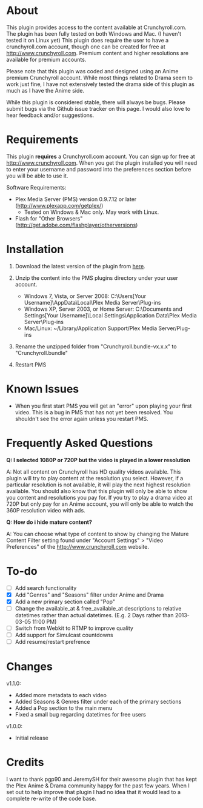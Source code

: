 About
=====
This plugin provides access to the content available at Crunchyroll.com. The plugin has been fully tested on both Windows and Mac. (I haven't tested it on Linux yet) This plugin does require the user to have a crunchyroll.com account, though one can be created for free at http://www.crunchyroll.com. Premium content and higher resolutions are available for premium accounts.

Please note that this plugin was coded and designed using an Anime premium Crunchyroll account. While most things related to Drama seem to work just fine, I have not extensively tested the drama side of this plugin as much as I have the Anime side. 

While this plugin is considered stable, there will always be bugs. Please submit bugs via the Github issue tracker on this page. I would also love to hear feedback and/or suggestions. 

Requirements
============
This plugin **requires** a Crunchyroll.com account. You can sign up for free at http://www.crunchyroll.com. When you get the plugin installed you will need to enter your username and password into the preferences section before you will be able to use it. 

Software Requirements:

* Plex Media Server (PMS) version 0.9.7.12 or later (http://www.plexapp.com/getplex/)
	* Tested on Windows & Mac only. May work with Linux. 
* Flash for "Other Browsers" (http://get.adobe.com/flashplayer/otherversions)

Installation
============
1. Download the latest version of the plugin from [here](https://github.com/MattRK/Crunchyroll.bundle/archive/v1.1.0.zip).

2. Unzip the content into the PMS plugins directory under your user account.
	* Windows 7, Vista, or Server 2008: C:\Users\[Your Username]\AppData\Local\Plex Media Server\Plug-ins
	* Windows XP, Server 2003, or Home Server: C:\Documents and Settings\[Your Username]\Local Settings\Application Data\Plex Media Server\Plug-ins
	* Mac/Linux: ~/Library/Application Support/Plex Media Server/Plug-ins

3. Rename the unzipped folder from "Crunchyroll.bundle-vx.x.x" to "Crunchyroll.bundle"

4. Restart PMS

Known Issues
============
* When you first start PMS you will get an "error" upon playing your first video. This is a bug in PMS that has not yet been resolved. You shouldn't see the error again unless you restart PMS. 

Frequently Asked Questions
==========================
**Q: I selected 1080P or 720P but the video is played in a lower resolution**

A: Not all content on Crunchyroll has HD quality videos available. This plugin will try to play content at the resolution you select. However, if a particular resolution is not available, it will play the next highest resolution available. You should also know that this plugin will only be able to show you content and resolutions you pay for. If you try to play a drama video at 720P but only pay for an Anime account, you will only be able to watch the 360P resolution video with ads. 

**Q: How do i hide mature content?**

A: You can choose what type of content to show by changing the Mature Content Filter setting found under "Account Settings" > "Video Preferences" of the http://www.crunchyroll.com website. 

To-do
====
- [ ] Add search functionality
- [x] Add "Genres" and "Seasons" filter under Anime and Drama
- [x] Add a new primary section called "Pop"
- [ ] Change the available_at & free_available_at descriptions to relative datetimes rather than actual datetimes. (E.g. 2 Days rather than 2013-03-05 11:00 PM) 
- [ ] Switch from Webkit to RTMP to improve quality
- [ ] Add support for Simulcast countdowns 
- [ ] Add resume/restart prefrence

Changes
=======
v1.1.0:
* Added more metadata to each video
* Added Seasons & Genres filter under each of the primary sections
* Added a Pop section to the main menu
* Fixed a small bug regarding datetimes for free users

v1.0.0:
* Initial release

Credits
=======
I want to thank pgp90 and JeremySH for their awesome plugin that has kept the Plex Anime & Drama community happy for the past few years. When I set out to help improve that plugin I had no idea that it would lead to a complete re-write of the code base. 
